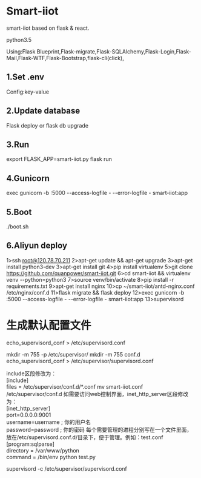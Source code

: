Smart-iiot
======
smart-iiot based on flask & react.

python3.5

Using:Flask Blueprint,Flask-migrate,Flask-SQLAlchemy,Flask-Login,Flask-Mail,Flask-WTF,Flask-Bootstrap,flask-cli(click),


1.Set .env
--------------------------------------------

Config:key-value

2.Update database
--------------------------------------------

Flask deploy 
or
flask db upgrade

3.Run
--------------------------------------------

export FLASK_APP=smart-iiot.py
flask run

4.Gunicorn
--------------------------------------------

exec gunicorn -b :5000 --access-logfile - --error-logfile - smart-iiot:app

5.Boot
--------------------------------------------

./boot.sh


6.Aliyun deploy
---------------------

1>ssh root@120.78.70.211
2>apt-get update && apt-get upgrade
3>apt-get install python3-dev
3>apt-get install git
4>pip install virtualenv
5>git clone https://github.com/quanpower/smart-iiot.git
6>cd smart-iiot && virtualenv venv --python=python3
7>source venv/bin/activate
8>pip install -r requirements.txt
9>apt-get install nginx
10>cp ~/smart-iiot/antd-nginx.conf /etc/nginx/conf.d
11>flask migrate && flask deploy
12>exec gunicorn -b :5000 --access-logfile - --error-logfile - smart-iiot:app
13>supervisord
# 生成默认配置文件  
echo_supervisord_conf > /etc/supervisord.conf  

mkdir -m 755 -p /etc/supervisor/
mkdir -m 755 conf.d
echo_supervisord_conf > /etc/supervisor/supervisord.conf 

include区段修改为：  
[include]  
files = /etc/supervisor/conf.d/*.conf
mv smart-iiot.conf /etc/supervisor/conf.d
如需要访问web控制界面，inet_http_server区段修改为：  
[inet_http_server]  
port=0.0.0.0:9001  
username=username ; 你的用户名  
password=password ; 你的密码
每个需要管理的进程分别写在一个文件里面，放在/etc/supervisord.conf.d/目录下，便于管理。例如：test.conf  
[program:sqlparse]  
directory = /var/www/python  
command = /bin/env python test.py

supervisord -c /etc/supervisor/supervisord.conf
